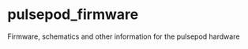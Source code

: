 pulsepod_firmware
=================

Firmware, schematics and other information for the pulsepod hardware
